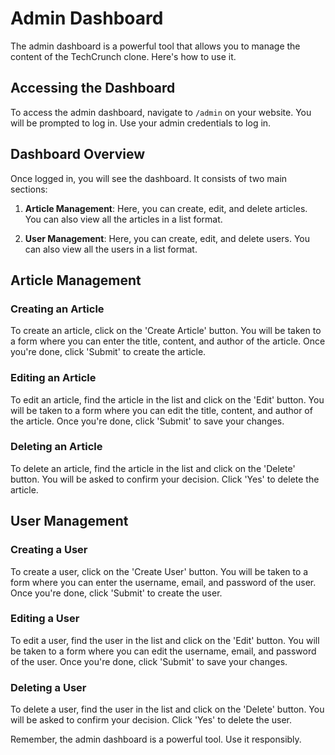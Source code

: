 # Admin Dashboard

The admin dashboard is a powerful tool that allows you to manage the content of the TechCrunch clone. Here's how to use it.

## Accessing the Dashboard

To access the admin dashboard, navigate to `/admin` on your website. You will be prompted to log in. Use your admin credentials to log in.

## Dashboard Overview

Once logged in, you will see the dashboard. It consists of two main sections:

1. **Article Management**: Here, you can create, edit, and delete articles. You can also view all the articles in a list format.

2. **User Management**: Here, you can create, edit, and delete users. You can also view all the users in a list format.

## Article Management

### Creating an Article

To create an article, click on the 'Create Article' button. You will be taken to a form where you can enter the title, content, and author of the article. Once you're done, click 'Submit' to create the article.

### Editing an Article

To edit an article, find the article in the list and click on the 'Edit' button. You will be taken to a form where you can edit the title, content, and author of the article. Once you're done, click 'Submit' to save your changes.

### Deleting an Article

To delete an article, find the article in the list and click on the 'Delete' button. You will be asked to confirm your decision. Click 'Yes' to delete the article.

## User Management

### Creating a User

To create a user, click on the 'Create User' button. You will be taken to a form where you can enter the username, email, and password of the user. Once you're done, click 'Submit' to create the user.

### Editing a User

To edit a user, find the user in the list and click on the 'Edit' button. You will be taken to a form where you can edit the username, email, and password of the user. Once you're done, click 'Submit' to save your changes.

### Deleting a User

To delete a user, find the user in the list and click on the 'Delete' button. You will be asked to confirm your decision. Click 'Yes' to delete the user.

Remember, the admin dashboard is a powerful tool. Use it responsibly.